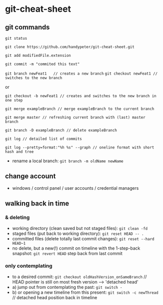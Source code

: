 # git-cheat-sheet
## git commands

`git status`

`git clone https://github.com/handypeter/git-cheat-sheet.git`

`git add modifiedFile.extension`

`git commit -m "commited this text"`

`git branch newFeat1   // creates a new branch`
`git checkout newFeat1 // switches to the new branch`

or

`git checkout -b newFeat1 // creates and switches to the new branch in one step`

`git merge exampleBranch // merge exampleBranch to the current branch`

`git merge master // refreshing current branch with (last) master branch` 

`git branch -D exampleBranch // delete exampleBranch`

`git log // detailed list of commits`

`git log --pretty=format:"%h %s" --graph // oneline format with short hash and tree`

- rename a local branch: `git branch -m oldName newName`

## change account

- windows / control panel / user accounts / credential managers

## walking back in time

### & deleting
- working directory (clean saved but not staged files): `git clean -fd`
- staged files (put back to working directory): `git reset HEAD -- .` 
- committed files (delete totally last commit changes): `git reset --hard HEAD~1`
- no delete, but a new(!) commit on timeline with the 1-step-back snapshot: `git revert HEAD`  step back from last commit

### only contemplating
- to a desired commit: `git checkout oldHashVersion_onSameBranch`  // HEAD pointer is still on most fresh version --> 'detached head'
-    a) jump out from contemplating the past: `git switch -`
-    b) or opening a new timeline from this present: `git switch -c newThread` // detached head position back in timeline
